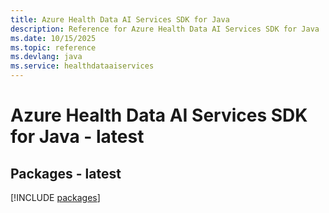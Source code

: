 ```yaml
---
title: Azure Health Data AI Services SDK for Java
description: Reference for Azure Health Data AI Services SDK for Java
ms.date: 10/15/2025
ms.topic: reference
ms.devlang: java
ms.service: healthdataaiservices
---
```

# Azure Health Data AI Services SDK for Java - latest
## Packages - latest
[!INCLUDE [packages](health-data-ai-services-index.md)]